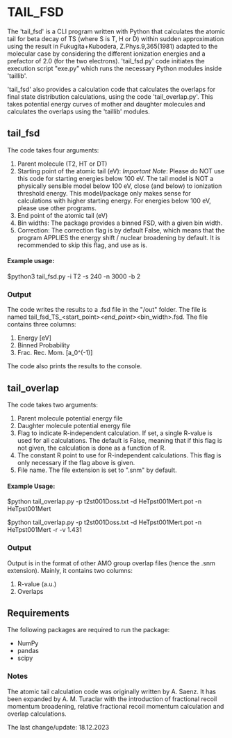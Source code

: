 # TAIL_FSD 

The 'tail_fsd' is a CLI program written with Python that calculates the atomic tail for beta decay of TS (where S is T, H or D) within sudden approximation using the result in Fukugita+Kubodera, Z.Phys.9,365(1981) adapted to the molecular case by considering the different ionization energies and a prefactor of 2.0 (for the two electrons). 'tail_fsd.py' code initiates the execution script "exe.py" which runs the necessary Python modules inside 'taillib'.

'tail_fsd' also provides a calculation code that calculates the overlaps for final state distribution calculations, using the code 'tail_overlap.py'. This takes potential energy curves of mother and daughter molecules and calculates the overlaps using the 'taillib' modules.

## tail_fsd

The code takes four arguments:

1. Parent molecule (T2, HT or DT)
2. Starting point of the atomic tail (eV):
    *Important Note*: Please do NOT use this code for starting energies below 100 eV. The tail model is NOT a physically sensible model below 100 eV, close (and below) to ionization threshold energy. This model/package only makes sense for calculations with higher starting energy. For energies below 100 eV, please use other programs.
3. End point of the atomic tail (eV)
4. Bin widths:
    The package provides a binned FSD, with a given bin width.
5. Correction:
    The correction flag is by default False, which means that the program APPLIES the energy shift / nuclear broadening by default. It is recommended to skip this flag, and use as is.

#### Example usage:

$python3 tail_fsd.py -i T2 -s 240 -n 3000 -b 2 

### Output
The code writes the results to a .fsd file in the "/out" folder. The file is named tail_fsd_TS_<start_point>_<end_point>_<bin_width>.fsd. The file contains three columns:

1. Energy [eV]
2. Binned Probability
3. Frac. Rec. Mom. [a_0^(-1)]

The code also prints the results to the console.

## tail_overlap

The code takes two arguments:

1. Parent molecule potential energy file
2. Daughter molecule potential energy file
3. Flag to indicate R-independent calculation. If set, a single R-value is used for all calculations. The default is False, meaning that if this flag is not given, the calculation is done as a function of R.
4. The constant R point to use for R-independent calculations. This flag is only necessary if the flag above is given.
5. File name. The file extension is set to ".snm" by default.

#### Example Usage:

$python tail_overlap.py -p t2st001Doss.txt -d HeTpst001Mert.pot -n HeTpst001Mert

$python tail_overlap.py -p t2st001Doss.txt -d HeTpst001Mert.pot -n HeTpst001Mert -r -v 1.431

### Output

Output is in the format of other AMO group overlap files (hence the .snm extension). Mainly, it contains two columns:

1. R-value (a.u.)
2. Overlaps

## Requirements
The following packages are required to run the package:

- NumPy
- pandas
- scipy


### Notes

The atomic tail calculation code was originally written by A. Saenz. It has been expanded by A. M. Turaclar with the introduction of fractional recoil momentum broadening, relative fractional recoil momentum calculation and overlap calculations. 

The last change/update: 18.12.2023
